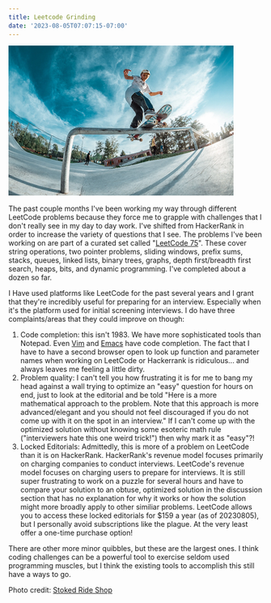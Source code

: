 ```yaml
---
title: Leetcode Grinding
date: '2023-08-05T07:07:15-07:00'
---
```

![Skateboard Grind](/assets/images/grind.png)

The past couple months I've been working my way through different LeetCode problems because they force me to grapple with challenges that I don't really see in my day to day work.  I've shifted from HackerRank in order to increase the variety of questions that I see. The problems I've been working on are part of a curated set called "[LeetCode 75](https://leetcode.com/studyplan/leetcode-75/)".  These cover string operations, two pointer problems, sliding windows, prefix sums, stacks, queues, linked lists, binary trees, graphs, depth first/breadth first search, heaps, bits, and dynamic programming.  I've completed about a dozen so far. 

I Have used platforms like LeetCode for the past several years and I grant that they're incredibly useful for preparing for an interview. Especially when it's the platform used for initial screening interviews.  I do have three complaints/areas that they could improve on though:

1. Code completion: this isn't 1983.  We have more sophisticated tools than Notepad.  Even [Vim](https://www.baeldung.com/linux/vim-autocomplete) and [Emacs](https://www.emacswiki.org/emacs/AutoComplete) have code completion.  The fact that I have to have a second browser open to look up function and parameter names when working on LeetCode or Hackerrank is ridiculous... and always leaves me feeling a little dirty.
2. Problem quality: I can't tell you how frustrating it is for me to bang my head against a wall trying to optimize an "easy" question for hours on end, just to look at the editorial and be told "Here is a more mathematical approach to the problem. Note that this approach is more advanced/elegant and you should not feel discouraged if you do not come up with it on the spot in an interview."  If I can't come up with the optimized solution without knowing some esoteric math rule ("interviewers hate this one weird trick!") then why mark it as "easy"?!
3. Locked Editorials: Admittedly, this is more of a problem on LeetCode than it is on HackerRank.  HackerRank's revenue model focuses primarily on charging companies to conduct interviews. LeetCode's revenue model focuses on charging users to prepare for interviews.  It is still super frustrating to work on a puzzle for several hours and have to compare your solution to an obtuse, optimized solution in the discussion section that has no explanation for why it works or how the solution might more broadly apply to other similiar problems.  LeetCode allows you to access these locked editorials for $159 a year (as of 20230805), but I personally avoid subscriptions like the plague.  At the very least offer a one-time purchase option!

There are other more minor quibbles, but these are the largest ones. I think coding challenges can be a powerful tool to exercise seldom used programming muscles, but I think the existing tools to accomplish this still have a ways to go.

Photo credit: [Stoked Ride Shop](https://stokedrideshop.com/blogs/stoked-school/best-skateboard-grind-rails)
